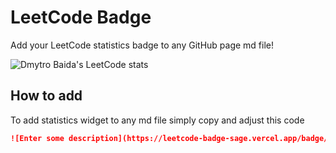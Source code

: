 # LeetCode Badge

Add your LeetCode statistics badge to any GitHub page md file!

![Dmytro Baida's LeetCode stats](https://leetcode-badge-sage.vercel.app/badge/dmytrobaida)

## How to add

To add statistics widget to any md file simply copy and adjust this code

```markdown
![Enter some description](https://leetcode-badge-sage.vercel.app/badge/{your_username})
```
